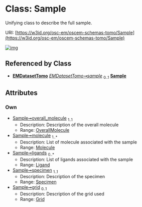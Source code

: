 
# Class: Sample

Unifying class to describe the full sample.

URI: [https://w3id.org/osc-em/oscem-schemas-tomo/Sample](https://w3id.org/osc-em/oscem-schemas-tomo/Sample)


[![img](https://yuml.me/diagram/nofunky;dir:TB/class/[Specimen],[Grid]<grid%200..1-++[Sample],[Specimen]<specimen%201..1-++[Sample],[Ligand]<ligands%200..*-++[Sample],[Molecule]<molecule%201..*-++[Sample],[OverallMolecule]<overall_molecule%201..1-++[Sample],[EMDatasetTomo]++-%20sample%200..1>[Sample],[OverallMolecule],[Molecule],[Ligand],[Grid],[EMDatasetTomo])](https://yuml.me/diagram/nofunky;dir:TB/class/[Specimen],[Grid]<grid%200..1-++[Sample],[Specimen]<specimen%201..1-++[Sample],[Ligand]<ligands%200..*-++[Sample],[Molecule]<molecule%201..*-++[Sample],[OverallMolecule]<overall_molecule%201..1-++[Sample],[EMDatasetTomo]++-%20sample%200..1>[Sample],[OverallMolecule],[Molecule],[Ligand],[Grid],[EMDatasetTomo])

## Referenced by Class

 *  **[EMDatasetTomo](EMDatasetTomo.md)** *[EMDatasetTomo➞sample](EMDatasetTomo_sample.md)*  <sub>0..1</sub>  **[Sample](Sample.md)**

## Attributes


### Own

 * [Sample➞overall_molecule](Sample_overall_molecule.md)  <sub>1..1</sub>
     * Description: Description of the overall molecule
     * Range: [OverallMolecule](OverallMolecule.md)
 * [Sample➞molecule](Sample_molecule.md)  <sub>1..\*</sub>
     * Description: List of molecule associated with the sample
     * Range: [Molecule](Molecule.md)
 * [Sample➞ligands](Sample_ligands.md)  <sub>0..\*</sub>
     * Description: List of ligands associated with the sample
     * Range: [Ligand](Ligand.md)
 * [Sample➞specimen](Sample_specimen.md)  <sub>1..1</sub>
     * Description: Description of the specimen
     * Range: [Specimen](Specimen.md)
 * [Sample➞grid](Sample_grid.md)  <sub>0..1</sub>
     * Description: Description of the grid used
     * Range: [Grid](Grid.md)
